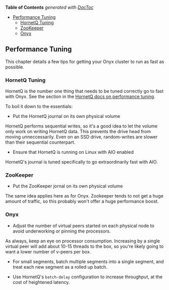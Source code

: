 <!-- START doctoc generated TOC please keep comment here to allow auto update -->
<!-- DON'T EDIT THIS SECTION, INSTEAD RE-RUN doctoc TO UPDATE -->
**Table of Contents**  *generated with [DocToc](http://doctoc.herokuapp.com/)*

- [Performance Tuning](#performance-tuning)
  - [HornetQ Tuning](#hornetq-tuning)
  - [ZooKeeper](#zookeeper)
  - [Onyx](#onyx)

<!-- END doctoc generated TOC please keep comment here to allow auto update -->

## Performance Tuning

This chapter details a few tips for getting your Onyx cluster to run as fast as possible.

### HornetQ Tuning

HornetQ is the number one thing that needs to be tuned correctly go to fast with Onyx. See the section in the [HornetQ docs on performance tuning](http://docs.jboss.org/hornetq/2.4.0.Final/docs/user-manual/html_single/#perf-tuning).

To boil it down to the essentials:

-  Put the HornetQ journal on its own physical volume

HornetQ performs sequential writes, so it's a good idea to let the volume only work on writing HornetQ data. This prevents the drive head from moving unneccessarily. Even on an SSD drive, random-writes are slower than their sequential counterpart.

-  Ensure that HornetQ is running on Linux with AIO enabled

HornetQ's journal is tuned specifically to go extraordinarily fast with AIO.

### ZooKeeper

- Put the ZooKeeper jornal on its own physical volume

The same idea applies here as for Onyx. Zookeeper tends to not get a huge amount of traffic, so this probably won't offer a huge performance boost.

### Onyx

- Adjust the number of virtual peers started on each physical node to avoid underworking or pinning the processors.

As always, keep an eye on processor consumption. Increasing by a single virtual peer will add about 10-15 threads to the box, so you're likely going to want a lower number of v-peers per box.

- For small segments, batch multiple segments into a single segment, and treat each new segment as a rolled up batch.

- Use HornetQ's `batch-delay` configuration to increase throughput, at the cost of heightened latency.


